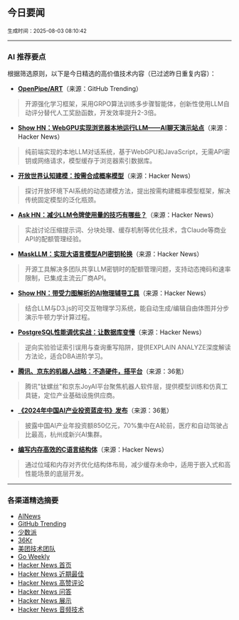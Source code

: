 ## 今日要闻

<sub> 生成时间：2025-08-03 08:10:42</sub>


---

### AI 推荐要点

根据筛选原则，以下是今日精选的高价值技术内容（已过滤昨日重复内容）：

- **[OpenPipe/ART](https://github.com/OpenPipe/ART)**（来源：GitHub Trending）  
> 开源强化学习框架，采用GRPO算法训练多步骤智能体，创新性使用LLM自动评分替代人工奖励函数，开发效率提升2-3倍。

- **[Show HN：WebGPU实现浏览器本地运行LLM——AI聊天演示站点](https://news.ycombinator.com/item?id=44767775)**（来源：Hacker News）  
> 纯前端实现的本地LLM对话系统，基于WebGPU和JavaScript，无需API密钥或网络请求，模型缓存于浏览器索引数据库。

- **[开放世界认知建模：按需合成概率模型](https://news.ycombinator.com/item?id=44771060)**（来源：Hacker News）  
> 探讨开放环境下AI系统的动态建模方法，提出按需构建概率模型框架，解决传统固定模型的泛化瓶颈。

- **[Ask HN：减少LLM令牌使用量的技巧有哪些？](https://news.ycombinator.com/item?id=44770946)**（来源：Hacker News）  
> 实战讨论压缩提示词、分块处理、缓存机制等优化技术，含Claude等商业API的配额管理经验。

- **[MaskLLM：实现大语言模型API密钥轮换](https://news.ycombinator.com/item?id=44770541)**（来源：Hacker News）  
> 开源工具解决多团队共享LLM密钥时的配额管理问题，支持动态掩码和速率限制，已集成主流云厂商API。

- **[Show HN：带受力图解析的AI物理辅导工具](https://news.ycombinator.com/item?id=44772352)**（来源：Hacker News）  
> 结合LLM与D3.js的可交互物理学习系统，能自动生成/编辑自由体图并分步演示牛顿力学计算过程。

- **[PostgreSQL性能调优实战：让数据库变慢](https://news.ycombinator.com/item?id=44704736)**（来源：Hacker News）  
> 逆向实验验证索引误用与查询重写陷阱，提供EXPLAIN ANALYZE深度解读方法论，适合DBA进阶学习。

- **[腾讯、京东的机器人战略：不造硬件，搭平台](https://36kr.com/p/3403965013069441)**（来源：36氪）  
> 腾讯"钛螺丝"和京东JoyAI平台聚焦机器人软件层，提供模型训练和仿真工具链，定位产业基础设施供应商。

- **[《2024年中国AI产业投资蓝皮书》发布](https://36kr.com/p/3404163365097089)**（来源：36氪）  
> 披露中国AI产业年投资额850亿元，70%集中在A轮前，医疗和自动驾驶占比最高，杭州成新兴AI集群。

- **[编写内存高效的C语言结构体](https://news.ycombinator.com/item?id=44733968)**（来源：Hacker News）  
> 通过位域和内存对齐优化结构体布局，减少缓存未命中，适用于嵌入式和高性能场景的底层开发。

---

### 各渠道精选摘要
- [AINews](./ai_news_summary_2025-08-03.md)
- [GitHub Trending](./github_trending_2025-08-03.md)
- [少数派](./shaoshupai_2025-08-03.md)
- [36Kr](./36kr_summary_2025-08-03.md)
- [美团技术团队](./meituan_2025-08-03.md)
- [Go Weekly](./go_weekly_2025-08-03.md)
- [Hacker News 首页](./hacker_news_frontpage_2025-08-03.md)
- [Hacker News 近期最佳](./hacker_news_best_2025-08-03.md)
- [Hacker News 高赞评论](./hacker_news_top_comments_2025-08-03.md)
- [Hacker News 问答](./hacker_news_ask_2025-08-03.md)
- [Hacker News 展示](./hacker_news_show_2025-08-03.md)
- [Hacker News 音频技术](./hacker_news_audio_tech_2025-08-03.md)